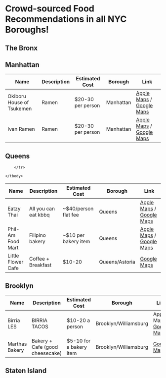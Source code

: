 # Crowd-sourced Food Recommendations in all NYC Boroughs!

## The Bronx

## Manhattan

<table>
    <thead>
        <tr>
            <th>Name</th>
            <th>Description</th>
            <th>Estimated Cost</th>
            <th>Borough</th>
            <th>Link</th>
        </tr>
    </thead>
    <tbody>
        <tr>
            <td>Okiboru House of Tsukemen</td>
            <td>Ramen</td>
            <td>$20-30 per person</td>
            <td>Manhattan</td>
            <td>
              <a href="https://maps.apple.com/?address=117%20Orchard%20St,%20New%20York,%20NY%2010002,%20United%20States&auid=1362395580897569526&ll=40.719314,-73.989791&lsp=9902&q=Okiboru%20House%20of%20Tsukemen&t=r">Apple Maps</a> /
              <a href="https://maps.app.goo.gl/4tzjxJxPDoQAsTrr6">Google Maps</a>
            </td>
        </tr>
        <tr>
            <td>Ivan Ramen</td>
            <td>Ramen</td>
            <td>$20-30 per person</td>
            <td>Manhattan</td>
            <td>
              <a href="https://maps.apple.com/?address=25%20Clinton%20St,%20New%20York,%20NY%2010002,%20United%20States&auid=8896810631923886486&ll=40.720522,-73.984487&lsp=9902&q=Ivan%20Ramen&t=r">Apple Maps</a> /
              <a href="https://maps.app.goo.gl/tMvhgcjbiHrjNLCh6">Google Maps</a>
            </td>
        </tr>
    </tbody>
</table>


## Queens

<table>
    <thead>
        <tr>
            <th>Name</th>
            <th>Description</th>
            <th>Estimated Cost</th>
            <th>Borough</th>
            <th>Link</th>
        </tr>
    </thead>
    <tbody>
        <tr>
            <td>Eatzy Thai</td>
            <td>All you can eat kbbq</td>
            <td>~$40/person flat fee</td>
            <td>Queens</td>
            <td>
              <a href="https://maps.apple.com/?address=33-09%20Broadway,%20Queens,%20NY%2011106,%20United%20States&auid=13760239438700061347&ll=40.761175,-73.923290&lsp=9902&q=Eatzy%20Thai&t=m">Apple Maps</a> /
              <a href="https://maps.app.goo.gl/BDcjgCEtbMfmQYZn6">Google Maps</a>
            </td>
        </tr>
        <tr>
            <td>Phil-Am Food Mart</td>
            <td>Filipino bakery</td>
            <td>~$10 per bakery item</td>
            <td>Queens</td>
            <td>
              <a href="https://maps.apple.com/?address=4003%2070th%20St,%20Woodside,%20NY%2011377,%20United%20States&auid=11645042100264220660&ll=40.746306,-73.895196&lsp=9902&q=Phil-Am%20Food%20Mart&t=m">Apple Maps</a> /
              <a href="https://maps.app.goo.gl/VpXniX3xW7QsYdt68">Google Maps</a>
            </td>
        </tr>
        <tr>
            <td>Little Flower Cafe</td>
            <td>Coffee + Breakfast</td>
            <td>$10-20</td>
            <td>Queens/Astoria</td>
            <td>
                <a href="https://share.google/yIQ614kaG9gnwa3fc">Google Maps</a>
            </td>
            
        </tr>
        
    </tbody>
</table>

## Brooklyn
<table>
    <thead>
        <tr>
            <th>Name</th>
            <th>Description</th>
            <th>Estimated Cost</th>
            <th>Borough</th>
            <th>Link</th>
        </tr>
    </thead>
<tbody>
        <tr>
            <td>Birria LES</td>
            <td>BIRRIA TACOS</td>
            <td>$10-20 a person</td>
            <td>Brooklyn/Williamsburg</td>
            <td>
              <a>Apple Maps</a> /
              <a href="https://share.google/azKw82A4eS0cOxyFb">Google Maps</a>
            </td>
        </tr>
    <tr>
        <td>Marthas Bakery</td>
        <td>Bakery + Cafe (good cheesecake)</td>
        <td>$5-10 for a bakery item</td>
        <td>Brooklyn/Williamsburg</td>
    <td>
        <a href="https://share.google/73FLvDIwi03kuEYTB">Google Maps</a>
    </td>
    </tr>
</tbody>
</table>

## Staten Island

